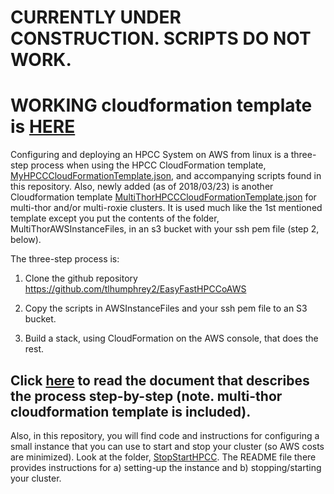 # CURRENTLY UNDER CONSTRUCTION. SCRIPTS DO NOT WORK.

# WORKING cloudformation template is [HERE](https://github.com/tlhumphrey2/FaultTolerantHPCConAWS)

Configuring and deploying an HPCC System on AWS from linux is a three-step process when using the HPCC CloudFormation template, [MyHPCCCloudFormationTemplate.json](MyHPCCCloudFormationTemplate.json), and accompanying scripts found in this repository. Also, newly added (as of 2018/03/23) is another Cloudformation template [MultiThorHPCCCloudFormationTemplate.json](MultiThorHPCCCloudFormationTemplate.json) for multi-thor and/or multi-roxie clusters. It is used much like the 1st mentioned template except you put the contents of the folder, MultiThorAWSInstanceFiles, in an s3 bucket with your ssh pem file (step 2, below).

The three-step process is:

1.  Clone the github repository https://github.com/tlhumphrey2/EasyFastHPCCoAWS

2.  Copy the scripts in AWSInstanceFiles and your ssh pem file to an S3 bucket.

3.  Build a stack, using CloudFormation on the AWS console, that does the rest.

## Click [here](Documentation/EasyFastHPCCOnAWSLinux.pdf) to read the document that describes the process step-by-step (note. multi-thor cloudformation template is included).

Also, in this repository, you will find code and instructions for configuring a small instance that you can use to start and stop your cluster (so AWS costs are minimized). Look at the folder, [StopStartHPCC](StopStartHPCC). The README file there provides instructions for a) setting-up the instance and b) stopping/starting your cluster.
